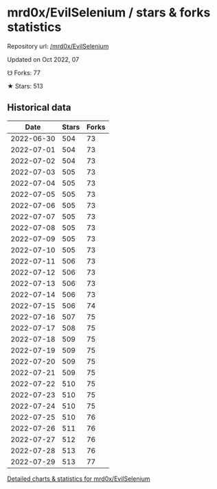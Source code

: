 # mrd0x/EvilSelenium / stars & forks statistics

Repository url: [/mrd0x/EvilSelenium](https://github.com/mrd0x/EvilSelenium)

Updated on Oct 2022, 07

☋ Forks: 77

★ Stars: 513

## Historical data
| Date | Stars | Forks |
|------|-------|-------|
| 2022-06-30 | 504 | 73 | 
| 2022-07-01 | 504 | 73 | 
| 2022-07-02 | 504 | 73 | 
| 2022-07-03 | 505 | 73 | 
| 2022-07-04 | 505 | 73 | 
| 2022-07-05 | 505 | 73 | 
| 2022-07-06 | 505 | 73 | 
| 2022-07-07 | 505 | 73 | 
| 2022-07-08 | 505 | 73 | 
| 2022-07-09 | 505 | 73 | 
| 2022-07-10 | 505 | 73 | 
| 2022-07-11 | 506 | 73 | 
| 2022-07-12 | 506 | 73 | 
| 2022-07-13 | 506 | 73 | 
| 2022-07-14 | 506 | 73 | 
| 2022-07-15 | 506 | 74 | 
| 2022-07-16 | 507 | 75 | 
| 2022-07-17 | 508 | 75 | 
| 2022-07-18 | 509 | 75 | 
| 2022-07-19 | 509 | 75 | 
| 2022-07-20 | 509 | 75 | 
| 2022-07-21 | 509 | 75 | 
| 2022-07-22 | 510 | 75 | 
| 2022-07-23 | 510 | 75 | 
| 2022-07-24 | 510 | 75 | 
| 2022-07-25 | 510 | 76 | 
| 2022-07-26 | 511 | 76 | 
| 2022-07-27 | 512 | 76 | 
| 2022-07-28 | 513 | 76 | 
| 2022-07-29 | 513 | 77 | 


[Detailed charts & statistics for mrd0x/EvilSelenium](https://reviewgithub.com/rep/mrd0x/EvilSelenium)
